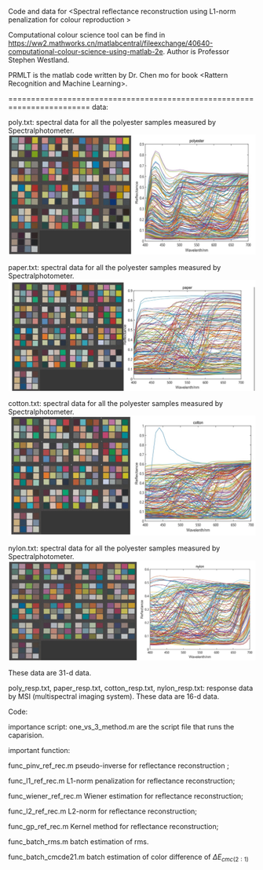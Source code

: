 Code and data for \<Spectral reflectance reconstruction using L1-norm penalization for colour reproduction \>

Computational colour science tool can be find in https://ww2.mathworks.cn/matlabcentral/fileexchange/40640-computational-colour-science-using-matlab-2e. Author is Professor Stephen Westland.

PRMLT is the matlab code written by Dr. Chen mo for book \<Rattern Recognition and Machine Learning\>.

========================================================================
data:

poly.txt: spectral data for all the polyester samples measured by Spectralphotometer.
![avatar](/image/poly_ref.jpg)

paper.txt: spectral data for all the polyester samples measured by Spectralphotometer.
![avatar](/image/paper_ref.jpg)

cotton.txt: spectral data for all the polyester samples measured by Spectralphotometer.
![avatar](/image/cotton_ref.jpg)

nylon.txt: spectral data for all the polyester samples measured by Spectralphotometer.
![avatar](/image/nylon_ref.jpg)

These data are 31-d data.


poly_resp.txt, paper_resp.txt, cotton_resp.txt, nylon_resp.txt: response data by MSI (multispectral imaging system).
These data are 16-d data.

Code:

importance script:
one_vs_3_method.m are the script file that runs the caparision.

important function:

func_pinv_ref_rec.m   pseudo-inverse for reflectance reconstruction ;

func_l1_ref_rec.m  L1-norm penalization for reflectance reconstruction;

func_wiener_ref_rec.m  Wiener estimation for reflectance reconstruction; 

func_l2_ref_rec.m L2-norm for reflectance reconstruction;

func_gp_ref_rec.m Kernel method for reflectance reconstruction;

func_batch_rms.m batch estimation of rms.

func_batch_cmcde21.m batch estimation of color difference of $\Delta E_{cmc(2:1)}$
 

